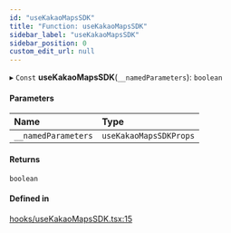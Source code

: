 ```yaml
---
id: "useKakaoMapsSDK"
title: "Function: useKakaoMapsSDK"
sidebar_label: "useKakaoMapsSDK"
sidebar_position: 0
custom_edit_url: null
---
```


▸ `Const` **useKakaoMapsSDK**(`__namedParameters`): `boolean`

#### Parameters

| Name                | Type                   |
| :------------------ | :--------------------- |
| `__namedParameters` | `useKakaoMapsSDKProps` |

#### Returns

`boolean`

#### Defined in

[hooks/useKakaoMapsSDK.tsx:15](https://github.com/JaeSeoKim/react-kakao-maps/blob/3623c5a/src/hooks/useKakaoMapsSDK.tsx#L15)
